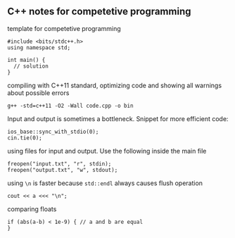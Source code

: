 ## C++ notes for competetive programming

template for competetive programming
```
#include <bits/stdc++.h>
using namespace std;

int main() {
  // solution
}
```

compiling with C++11 standard, optimizing code and showing all warnings about possible errors
```
g++ -std=c++11 -O2 -Wall code.cpp -o bin
```

Input and output is sometimes a bottleneck. Snippet for more efficient code:
```
ios_base::sync_with_stdio(0);
cin.tie(0);
```

using files for input and output. Use the following inside the main file
```
freopen("input.txt", "r", stdin);
freopen("output.txt", "w", stdout);
```


using `\n` is faster because `std::endl` always causes flush operation
```
cout << a <<< "\n";
```

comparing floats
```
if (abs(a-b) < 1e-9) { // a and b are equal
}
```
